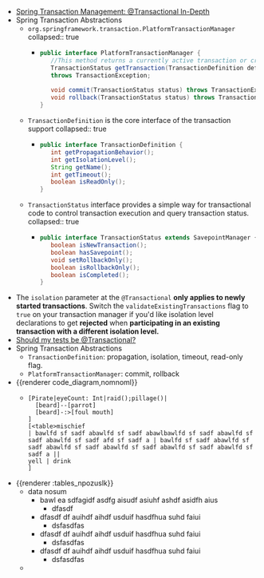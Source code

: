 - [Spring Transaction Management: @Transactional In-Depth](https://www.marcobehler.com/guides/spring-transaction-management-transactional-in-depth)
- Spring Transaction Abstractions
	- `org.springframework.transaction.PlatformTransactionManager`
	  collapsed:: true
		- ```java
		  public interface PlatformTransactionManager {
		     //This method returns a currently active transaction or creates a new one, according to the specified propagation behavior.
		     TransactionStatus getTransaction(TransactionDefinition definition);
		     throws TransactionException;
		     
		     void commit(TransactionStatus status) throws TransactionException;
		     void rollback(TransactionStatus status) throws TransactionException;
		  }
		  ```
	- `TransactionDefinition` is the core interface of the transaction support
	  collapsed:: true
		- ```java
		  public interface TransactionDefinition {
		     int getPropagationBehavior();
		     int getIsolationLevel();
		     String getName();
		     int getTimeout();
		     boolean isReadOnly();
		  }
		  ```
	- `TransactionStatus` interface provides a simple way for transactional code to control transaction execution and query transaction status.
	  collapsed:: true
		- ```java
		  public interface TransactionStatus extends SavepointManager {
		     boolean isNewTransaction();
		     boolean hasSavepoint();
		     void setRollbackOnly();
		     boolean isRollbackOnly();
		     boolean isCompleted();
		  }
		  ```
- The `isolation` parameter at the `@Transactional` **only applies to newly started transactions**. Switch the `validateExistingTransactions` flag to `true` on your transaction manager if you'd like isolation level declarations to get **rejected** when **participating in an existing transaction with a different isolation level.**
- [Should my tests be @Transactional?](https://www.marcobehler.com/2014/06/25/should-my-tests-be-transactional)
- Spring Transaction Abstractions
	- `TransactionDefinition`: propagation, isolation, timeout, read-only flag.
	- `PlatformTransactionManager`: commit, rollback
- {{renderer code_diagram,nomnoml}}
	- ```nomnoml
	  [Pirate|eyeCount: Int|raid();pillage()|
	    [beard]--[parrot]
	    [beard]-:>[foul mouth]
	  ]
	  [<table>mischief 
	  | bawlfd sf sadf abawlfd sf sadf abawlbawlfd sf sadf abawlfd sf sadf abawlfd sf sadf afd sf sadf a | bawlfd sf sadf abawlfd sf sadf abawlfd sf sadf abawlfd sf sadf abawlfd sf sadf abawlfd sf sadf a ||
	  yell | drink
	  ]
	  ```
- {{renderer :tables_npozuslk}}
	- data nosum
		- bawl ea sdfagidf asdfg aisudf asiuhf ashdf asidfh aius
			- dfasdf
		- dfasdf df auihdf aihdf usduif hasdfhua suhd faiui
			- dsfasdfas
		- dfasdf df auihdf aihdf usduif hasdfhua suhd faiui
			- dsfasdfas
		- dfasdf df auihdf aihdf usduif hasdfhua suhd faiui
			- dsfasdfas
	-